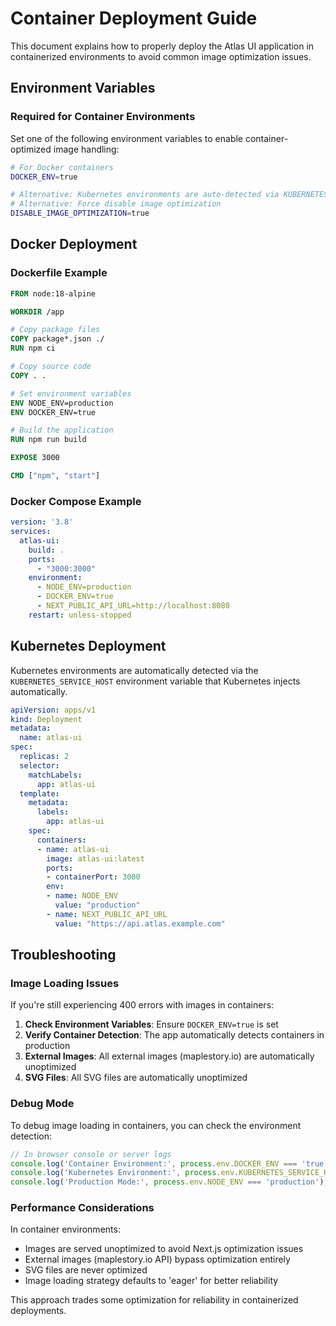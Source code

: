 # Container Deployment Guide

This document explains how to properly deploy the Atlas UI application in containerized environments to avoid common image optimization issues.

## Environment Variables

### Required for Container Environments

Set one of the following environment variables to enable container-optimized image handling:

```bash
# For Docker containers
DOCKER_ENV=true

# Alternative: Kubernetes environments are auto-detected via KUBERNETES_SERVICE_HOST
# Alternative: Force disable image optimization
DISABLE_IMAGE_OPTIMIZATION=true
```

## Docker Deployment

### Dockerfile Example

```dockerfile
FROM node:18-alpine

WORKDIR /app

# Copy package files
COPY package*.json ./
RUN npm ci

# Copy source code
COPY . .

# Set environment variables
ENV NODE_ENV=production
ENV DOCKER_ENV=true

# Build the application
RUN npm run build

EXPOSE 3000

CMD ["npm", "start"]
```

### Docker Compose Example

```yaml
version: '3.8'
services:
  atlas-ui:
    build: .
    ports:
      - "3000:3000"
    environment:
      - NODE_ENV=production
      - DOCKER_ENV=true
      - NEXT_PUBLIC_API_URL=http://localhost:8080
    restart: unless-stopped
```

## Kubernetes Deployment

Kubernetes environments are automatically detected via the `KUBERNETES_SERVICE_HOST` environment variable that Kubernetes injects automatically.

```yaml
apiVersion: apps/v1
kind: Deployment
metadata:
  name: atlas-ui
spec:
  replicas: 2
  selector:
    matchLabels:
      app: atlas-ui
  template:
    metadata:
      labels:
        app: atlas-ui
    spec:
      containers:
      - name: atlas-ui
        image: atlas-ui:latest
        ports:
        - containerPort: 3000
        env:
        - name: NODE_ENV
          value: "production"
        - name: NEXT_PUBLIC_API_URL
          value: "https://api.atlas.example.com"
```

## Troubleshooting

### Image Loading Issues

If you're still experiencing 400 errors with images in containers:

1. **Check Environment Variables**: Ensure `DOCKER_ENV=true` is set
2. **Verify Container Detection**: The app automatically detects containers in production
3. **External Images**: All external images (maplestory.io) are automatically unoptimized
4. **SVG Files**: All SVG files are automatically unoptimized

### Debug Mode

To debug image loading in containers, you can check the environment detection:

```javascript
// In browser console or server logs
console.log('Container Environment:', process.env.DOCKER_ENV === 'true');
console.log('Kubernetes Environment:', process.env.KUBERNETES_SERVICE_HOST !== undefined);
console.log('Production Mode:', process.env.NODE_ENV === 'production');
```

### Performance Considerations

In container environments:
- Images are served unoptimized to avoid Next.js optimization issues
- External images (maplestory.io API) bypass optimization entirely  
- SVG files are never optimized
- Image loading strategy defaults to 'eager' for better reliability

This approach trades some optimization for reliability in containerized deployments.
